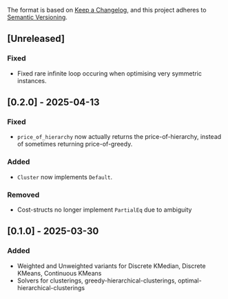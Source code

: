 The format is based on [Keep a Changelog](https://keepachangelog.com/en/1.1.0/),
and this project adheres to [Semantic Versioning](https://semver.org/spec/v2.0.0.html).

## [Unreleased]
### Fixed
- Fixed rare infinite loop occuring when optimising very symmetric instances.


## [0.2.0] - 2025-04-13
### Fixed
- `price_of_hierarchy` now actually returns the price-of-hierarchy, instead of sometimes returning price-of-greedy.

### Added
- `Cluster` now implements `Default`.

### Removed
- Cost-structs no longer implement `PartialEq` due to ambiguity


## [0.1.0] - 2025-03-30
### Added
- Weighted and Unweighted variants for Discrete KMedian, Discrete KMeans, Continuous KMeans
- Solvers for clusterings, greedy-hierarchical-clusterings, optimal-hierarchical-clusterings